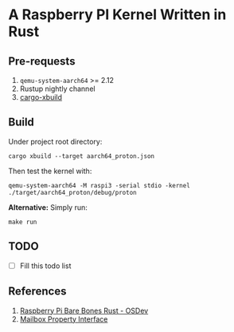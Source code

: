 # A Raspberry PI Kernel Written in Rust

## Pre-requests

1. `qemu-system-aarch64` >= 2.12
2. Rustup nightly channel
3. [cargo-xbuild](https://github.com/rust-osdev/cargo-xbuild)

## Build

Under project root directory:
```
cargo xbuild --target aarch64_proton.json
```
Then test the kernel with:
```
qemu-system-aarch64 -M raspi3 -serial stdio -kernel ./target/aarch64_proton/debug/proton
```
**Alternative:** Simply run:
```
make run
```

## TODO

- [ ] Fill this todo list

## References

1. [Raspberry Pi Bare Bones Rust - OSDev](https://wiki.osdev.org/Raspberry_Pi_Bare_Bones_Rust)
2. [Mailbox Property Interface](https://github.com/raspberrypi/firmware/wiki/Mailbox-property-interface)
